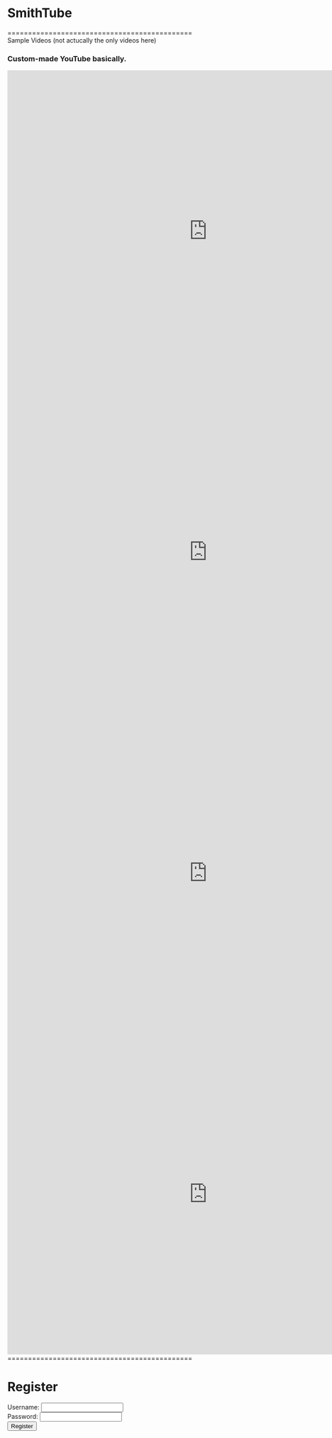 <html>
<head>
</head>
<body>
<h1>SmithTube</h1>
<div>=============================================</div>
<div>Sample Videos (not actucally the only videos here)</div>
<h3>Custom-made YouTube basically.</h3>
<iframe width="900" height="723" src="https://www.youtube.com/embed/P6jiQsRyBwE" frameborder="0" allow="accelerometer; autoplay; encrypted-media; gyroscope; picture-in-picture" allowfullscreen></iframe>
<iframe width="900" height="723" src="https://www.youtube.com/embed/BJvhaDT-5Kg" frameborder="0" allow="accelerometer; autoplay; encrypted-media; gyroscope; picture-in-picture" allowfullscreen></iframe>
<iframe width="900" height="723" src="https://www.youtube.com/embed/t1p-Ock5UXo" frameborder="0" allow="accelerometer; autoplay; encrypted-media; gyroscope; picture-in-picture" allowfullscreen></iframe>
<iframe width="900" height="723" src="https://www.youtube.com/embed/v53_hTtck8c" frameborder="0" allow="accelerometer; autoplay; encrypted-media; gyroscope; picture-in-picture" allowfullscreen></iframe>
<div>=============================================</div>
<h1>Register</h1>
<div>Username: <input type="text" name="uname"></div>
<div>Password: <input type="text" name="pword"></div>
<input type="button" onclick="tellok()" value="Register">
<script>function tellok() {
alert("Is this username and password ok to you?");
}
</script>
</body>
</html>
